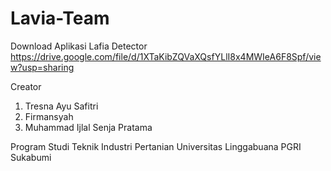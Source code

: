 # Lavia-Team

Download Aplikasi Lafia Detector 
https://drive.google.com/file/d/1XTaKibZQVaXQsfYLlI8x4MWIeA6F8Spf/view?usp=sharing

Creator
1. Tresna Ayu Safitri
2. Firmansyah
3. Muhammad Ijlal Senja Pratama

Program Studi Teknik Industri Pertanian
Universitas Linggabuana PGRI Sukabumi

